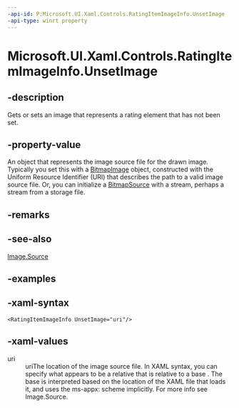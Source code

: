 ```yaml
---
-api-id: P:Microsoft.UI.Xaml.Controls.RatingItemImageInfo.UnsetImage
-api-type: winrt property
---
```

<!-- Property syntax.
public ImageSource UnsetImage { get;  set; }
-->

# Microsoft.UI.Xaml.Controls.RatingItemImageInfo.UnsetImage



## -description

Gets or sets an image that represents a rating element that has not been set.



## -property-value

An object that represents the image source file for the drawn image. Typically you set this with a [BitmapImage](/uwp/api/windows.ui.xaml.media.imaging.bitmapimage) object, constructed with the Uniform Resource Identifier (URI) that describes the path to a valid image source file. Or, you can initialize a [BitmapSource](/uwp/api/windows.ui.xaml.media.imaging.bitmapsource) with a stream, perhaps a stream from a storage file.



## -remarks



## -see-also

[Image.Source](/uwp/api/windows.ui.xaml.controls.image.source)



## -examples



## -xaml-syntax

```xaml
<RatingItemImageInfo UnsetImage="uri"/>
```



## -xaml-values

<dl><dt>uri</dt><dd>uriThe location of the image source file. In XAML syntax, you can specify what appears to be a relative that is relative to a base . The base is interpreted based on the location of the XAML file that loads it, and uses the ms-appx: scheme implicitly. For more info see Image.Source.</dd>
</dl>



